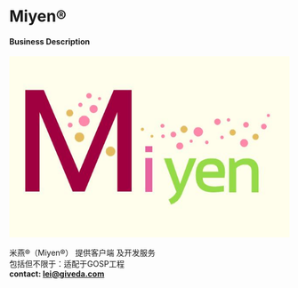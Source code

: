 # Miyen®

#### Business Description
![Miyen](Miyen.jpg)

米燕®（Miyen®） 提供客户端 及开发服务   
包括但不限于：适配于GOSP工程   
  **contact: lei@giveda.com**   
